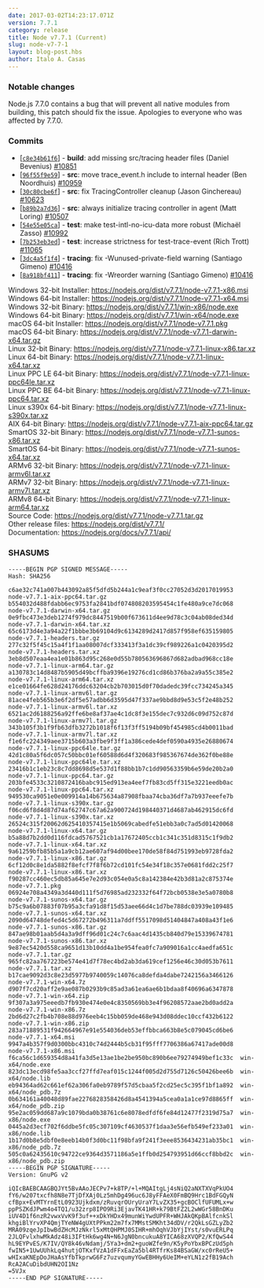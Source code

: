 ```yaml
---
date: 2017-03-02T14:23:17.071Z
version: 7.7.1
category: release
title: Node v7.7.1 (Current)
slug: node-v7-7-1
layout: blog-post.hbs
author: Italo A. Casas
---
```


### Notable changes

Node.js 7.7.0 contains a bug that will prevent all native modules from building, this patch should fix the issue. Apologies to everyone who was affected by 7.7.0.

### Commits

* [[`c8e34b61f6`](https://github.com/nodejs/node/commit/c8e34b61f6)] - **build**: add missing src/tracing header files (Daniel Bevenius) [#10851](https://github.com/nodejs/node/pull/10851)
* [[`96f55f9e59`](https://github.com/nodejs/node/commit/96f55f9e59)] - **src**: move trace_event.h include to internal header (Ben Noordhuis) [#10959](https://github.com/nodejs/node/pull/10959)
* [[`30c80cbe6f`](https://github.com/nodejs/node/commit/30c80cbe6f)] - **src**: fix TracingController cleanup (Jason Ginchereau) [#10623](https://github.com/nodejs/node/pull/10623)
* [[`b89b2a7d36`](https://github.com/nodejs/node/commit/b89b2a7d36)] - **src**: always initialize tracing controller in agent (Matt Loring) [#10507](https://github.com/nodejs/node/pull/10507)
* [[`54e55e05ca`](https://github.com/nodejs/node/commit/54e55e05ca)] - **test**: make test-intl-no-icu-data more robust (Michaël Zasso) [#10992](https://github.com/nodejs/node/pull/10992)
* [[`7b253eb3ed`](https://github.com/nodejs/node/commit/7b253eb3ed)] - **test**: increase strictness for test-trace-event (Rich Trott) [#11065](https://github.com/nodejs/node/pull/11065)
* [[`3dc4a5f1f4`](https://github.com/nodejs/node/commit/3dc4a5f1f4)] - **tracing**: fix -Wunused-private-field warning (Santiago Gimeno) [#10416](https://github.com/nodejs/node/pull/10416)
* [[`8a918bf411`](https://github.com/nodejs/node/commit/8a918bf411)] - **tracing**: fix -Wreorder warning (Santiago Gimeno) [#10416](https://github.com/nodejs/node/pull/10416)

Windows 32-bit Installer: https://nodejs.org/dist/v7.7.1/node-v7.7.1-x86.msi<br> Windows 64-bit Installer: https://nodejs.org/dist/v7.7.1/node-v7.7.1-x64.msi<br> Windows 32-bit Binary: https://nodejs.org/dist/v7.7.1/win-x86/node.exe<br> Windows 64-bit Binary: https://nodejs.org/dist/v7.7.1/win-x64/node.exe<br> macOS 64-bit Installer: https://nodejs.org/dist/v7.7.1/node-v7.7.1.pkg<br> macOS 64-bit Binary: https://nodejs.org/dist/v7.7.1/node-v7.7.1-darwin-x64.tar.gz<br> Linux 32-bit Binary: https://nodejs.org/dist/v7.7.1/node-v7.7.1-linux-x86.tar.xz<br> Linux 64-bit Binary: https://nodejs.org/dist/v7.7.1/node-v7.7.1-linux-x64.tar.xz<br> Linux PPC LE 64-bit Binary: https://nodejs.org/dist/v7.7.1/node-v7.7.1-linux-ppc64le.tar.xz<br> Linux PPC BE 64-bit Binary: https://nodejs.org/dist/v7.7.1/node-v7.7.1-linux-ppc64.tar.xz<br> Linux s390x 64-bit Binary: https://nodejs.org/dist/v7.7.1/node-v7.7.1-linux-s390x.tar.xz<br> AIX 64-bit Binary: https://nodejs.org/dist/v7.7.1/node-v7.7.1-aix-ppc64.tar.gz<br> SmartOS 32-bit Binary: https://nodejs.org/dist/v7.7.1/node-v7.7.1-sunos-x86.tar.xz<br> SmartOS 64-bit Binary: https://nodejs.org/dist/v7.7.1/node-v7.7.1-sunos-x64.tar.xz<br> ARMv6 32-bit Binary: https://nodejs.org/dist/v7.7.1/node-v7.7.1-linux-armv6l.tar.xz<br> ARMv7 32-bit Binary: https://nodejs.org/dist/v7.7.1/node-v7.7.1-linux-armv7l.tar.xz<br> ARMv8 64-bit Binary: https://nodejs.org/dist/v7.7.1/node-v7.7.1-linux-arm64.tar.xz<br> Source Code: https://nodejs.org/dist/v7.7.1/node-v7.7.1.tar.gz<br> Other release files: https://nodejs.org/dist/v7.7.1/<br> Documentation: https://nodejs.org/docs/v7.7.1/api/

### SHASUMS

```
-----BEGIN PGP SIGNED MESSAGE-----
Hash: SHA256

c6ae32c741a007b443092a85f5dfd5b244a1c9eaf3f0cc27052d3d2017019953  node-v7.7.1-aix-ppc64.tar.gz
b554032d488fdabb6ec9753fa2841bdf074808203595454c1fe480a9ce7dc068  node-v7.7.1-darwin-x64.tar.gz
0e9fbc473e3deb1274f979dc8447519b00f673611d4ee9d78c3c04ab08ded34d  node-v7.7.1-darwin-x64.tar.xz
65c6173d4e3a94a22f1bbbe3b69104d9c6134289d2417d857f958ef635159805  node-v7.7.1-headers.tar.gz
277c32f5f45c15a4f1f1aa08007dcf333413f3a1dc39cf989226a1c0420395d2  node-v7.7.1-headers.tar.xz
3eb8d507eaa4ea1e01b863d95c268e0d55b780563696867d682adbad968cc18e  node-v7.7.1-linux-arm64.tar.gz
a130783c14d8487b5905d49bcffba9396e19276cd1cd86b376ba2a9a55c385e2  node-v7.7.1-linux-arm64.tar.xz
e1ce01664fe628d24176ddc63204cb2b703015d0f70dadedc39fcc734245a345  node-v7.7.1-linux-armv6l.tar.gz
81ace4feb565b3e6f2df5e57adbb6d3595d47f337ae9bbd8d9e53c5f2e48b252  node-v7.7.1-linux-armv6l.tar.xz
6521ac2d6188256a92ffe6be8af37ae4c1dc8f3e155dec7c932d6c09d752c87d  node-v7.7.1-linux-armv7l.tar.gz
343b105f3b1f9fb63dfb3272b1018f6f13f3ff5194b09bf454985cd4b0011bad  node-v7.7.1-linux-armv7l.tar.xz
f1e6fc224349aee3715b603a3fbe9f3ff1a386cede4def0590a4935e26880674  node-v7.7.1-linux-ppc64le.tar.gz
42d1c80a5f6dc057c50bbc01ef60588d6d4f320683f985367674de362f0be88e  node-v7.7.1-linux-ppc64le.tar.xz
23416b1c1eb23c8c7dd8698d5e537d1f88bb1b7c1dd90563359b6e59de20b2a0  node-v7.7.1-linux-ppc64.tar.gz
203bfe4533c3210872416babc915ed913ea4eef7fb83cd5ff315e3221eedb0ac  node-v7.7.1-linux-ppc64.tar.xz
949530ca9051e0e009914a14b675634a87908fbaa74cba36df7a7b937eeefe7b  node-v7.7.1-linux-s390x.tar.gz
f06cd6f8d4d87d74af62747c67a62a900724d198440371d4687ab462915dc6fd  node-v7.7.1-linux-s390x.tar.xz
26524c315f20062d625410357415e1b5069cabedfe51ebb3a0c7ad5d01420068  node-v7.7.1-linux-x64.tar.gz
b5a88d7b2dd0d116fdcad5767521cb1a17672405ccb1c341c351d8315c1f9db2  node-v7.7.1-linux-x64.tar.xz
9a61259bfb85b5a1a9cb12ae607af94d00bee170de58f84d751993eb9728fda2  node-v7.7.1-linux-x86.tar.gz
6cf12d0c8e1da5882f8efcf7f8f6b72cd101fc54e34f18c357e0681fdd2c25f7  node-v7.7.1-linux-x86.tar.xz
f90287cc460ec5db85a645e7e2d93c054e0a5c8a142384e42b3d81a2c875374e  node-v7.7.1.pkg
06924e708a4349a3d440d111f5d76985ad232332f64f72bcb0538e3e5a0780b8  node-v7.7.1-sunos-x64.tar.gz
b75c9a6b07883f07b95a3cfa91d8f15d53aee66d4c1d7be788dc03939e109485  node-v7.7.1-sunos-x64.tar.xz
2090d64748defed4c5d67272b496311a7ddff5517098d51404847a408a43f1e6  node-v7.7.1-sunos-x86.tar.gz
847ae98b01aab5d4a3a9dff96d01c24c7c6aac4d1435cb840d79e15339674781  node-v7.7.1-sunos-x86.tar.xz
9e87ec5420d558ca9651d13b10dd4a1be954fea0fc7a909016a1cc4aedfa651c  node-v7.7.1.tar.gz
965fc82aa767223be574e41d7f78ec4bd2ab3da619cef1256e46c30d053b7611  node-v7.7.1.tar.xz
b17cae9092d3c8e23d5977b9740059c14076ca8defda4dabe7242156a3466126  node-v7.7.1-win-x64.7z
d907f7cd20aff2e9ae087b0293b9c85ad3a61ea6ae6b1bdaa8f40696a6347878  node-v7.7.1-win-x64.zip
9f307a3a975eeedb7fb930e474e0e4c8350569bb3e4f96208572aae2bd0add2a  node-v7.7.1-win-x86.7z
2bd6d27c2fb4b708e88d976eeb4c15bb059de468e943d08ddec10ccf432b6122  node-v7.7.1-win-x86.zip
283a71889531f942664967e91e554036deb53effbbca663b8e5c079045cd6be6  node-v7.7.1-x64.msi
9947a4b357f9d0300bbc4310c74d2444b5cb31f95fff7706386a67417ade00d8  node-v7.7.1-x86.msi
f6ca56c1d659354d8a41fa3d5e13ae1be2be950bc890b6ee79274949bef1c33c  win-x64/node.exe
823dc13ecd98fe5aa3ccf27ffd7eaf015c1244f005d2d755d7126c50426bee6b  win-x64/node.lib
eb94364ad62c661ef62a306fa0eb9789f57d5cbaa5f2cd25ec5c395f1bf1a892  win-x64/node_pdb.7z
0b634161a40048d89fae2276828358426d8a4541394a5cea0a1a1ce97d8865ff  win-x64/node_pdb.zip
95e2ac059dd687a9c1079bda0b38761c6e8078edfdf6fe84d12477f2319d75a7  win-x86/node.exe
0445a2d3ecf702f6ddbe5fc05c307109cf4630537f1daa3e56efb549ef233a01  win-x86/node.lib
1b17d0b8e5dbf0e8eeb14b0f3d0bc11f98bfa9f241f3eee8536434231ab35bc1  win-x86/node_pdb.7z
505c0a62435610c94722ce9364d3571186a5e1ffb0d254793951d66ccf8bbd2c  win-x86/node_pdb.zip
-----BEGIN PGP SIGNATURE-----
Version: GnuPG v2

iQIcBAEBCAAGBQJYt5BvAAoJECPv7+k8TP/+l+MQAItgLj4sNiQ2aNXTXVqPkUO4
fY6/w207txcfh8N8e7TjDfXAj0Lz5mhDg496uc6J8yFFAeX0FmBQ9Hrc1BdFGQyN
cfBpx+EvMTYrnEtL0923Ujkdxm/zRuvqrOUryUraY7LvZX35+gcBOClfUFUMLx+w
ppPSZKdJPwm4o4TQ1/u32zrp8IPO9Ri3EjavTK41HR+k79BtFZ2L2wWGr58BnDKu
iUV4D1f6nzR2vwxVvK9f3uf++xDkYHDx49munWiYwdUPFR+WHJAkQKpBAlfcnkSl
khgiBlYrvXP4QmjTYeNW4gUXtPPkm22m7fx7MMstSMKht34dDV/r2QkLsGZLyZb2
MRA09zqeJpIbwBdZHcMJzNkrl5xMtQHPMJ0SIHR+mhOqhVJbYjIYst/s0vuERLPq
2JLQFvlxhwMkAdz48i3IFtHk6wg4N+N6JgN0bncukuA8YICA68zXVQP2/KfQwS44
hL9EYPvES/K7IV/QY8k46vNdamj/5Ya3+dm2+guoWZfe9n/K5yPoYbxBPCzUd5ph
fwIN5+1UwUUhkLq4hutjOTKxfVzA1dFFxEaZa5bl4RTfrKs84BSaGW/xc0rReU5+
wHIxaKNEpDoJHaAsYfbTkprwG6Fz7uzvqumyYGwEBHHy6UeIM+eYLN1z2fB19Ach
RcA2ACuDibdUHN2OI1Nz
=5VJx
-----END PGP SIGNATURE-----

```

